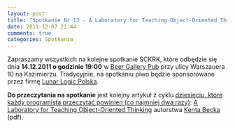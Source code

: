 ```yaml
---
layout: post
title: "Spotkanie Nr 13 - A Laboratory for Teaching Object-Oriented Thinking"
date: 2011-12-07 21:44
comments: true
categories: Spotkania
---
```


Zapraszamy wszystkich na kolejne spotkanie SCKRK, które odbędzie się dnia **14.12.2011 o godzinie 19:00** w [Beer Gallery Pub][beerg] przy ulicy Warszauera 10 na Kazimierzu.
Tradycyjnie, na spotkaniu piwo będzie sponsorowane przez firmę [Lunar Logic Polska][llp].

**Do przeczytania na spotkanie** jest kolejny artykuł z cyklu [dziesięciu, które każdy programista przeczytać powinien (co najmniej dwa razy)][10papers]: [A Laboratory for Teaching Object-Oriented Thinking][artykul] autorstwa [Kenta Becka][kbeck] (pdf).

[beerg]: http://beergallery.pl/
[llp]: http://lunarlogicpolska.com/
[kbeck]: http://en.wikipedia.org/wiki/Kent_Beck
[artykul]: /downloads/lab_for_teaching_oo.pdf
[10papers]: http://blog.objectmentor.com/articles/2009/02/26/10-papers-every-programmer-should-read-at-least-twice
